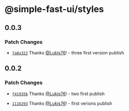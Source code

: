 # @simple-fast-ui/styles

## 0.0.3

### Patch Changes

- [`7a8a322`](https://github.com/Lukis76/simple-fast-ui/commit/7a8a3227f775d4262b3c92026c6ed9870975e151) Thanks [@Lukis76](https://github.com/Lukis76)! - three first version publish

## 0.0.2

### Patch Changes

- [`f41935b`](https://github.com/Lukis76/simple-fast-ui/commit/f41935b60b11f4c8ac88c9782fc1fbe6e6180935) Thanks [@Lukis76](https://github.com/Lukis76)! - two first publish

- [`1116293`](https://github.com/Lukis76/simple-fast-ui/commit/1116293e3a3bdf17965f1e97cd346e2f45b8dbe9) Thanks [@Lukis76](https://github.com/Lukis76)! - first verions publish
